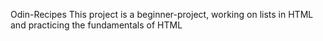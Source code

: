 Odin-Recipes
This project is a beginner-project, working on lists in HTML and practicing the fundamentals of HTML